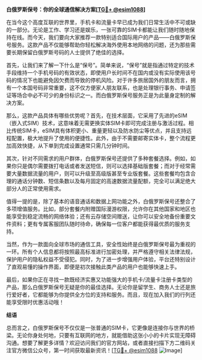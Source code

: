 **白俄罗斯保号：你的全球通信解决方案[[TG💪+ @esim1088](https://t.me/s/esim1088)]**

在当今这个高度互联的世界里，手机卡和流量卡早已成为我们日常生活中不可或缺的一部分。无论是工作、学习还是娱乐，一张可靠的SIM卡都能让我们随时随地保持在线。而今天，我们要向大家推荐一款特别适合国际用户的产品——白俄罗斯保号服务。这款产品不仅能够帮助你轻松解决海外使用本地网络的问题，还为那些需要长期保留白俄罗斯号码的人士提供了绝佳的选择。

首先，让我们来了解一下什么是“保号”。简单来说，“保号”就是指通过特定的技术手段维持一个手机号码的有效状态，即使用户长时间不在国内或没有实际使用该号码的情况下也能避免因欠费而导致的停机风险。对于许多旅居国外的朋友而言，拥有一个本国号码非常重要，这不仅方便家人朋友联系，也是处理银行事务、申请签证等场合中必不可少的身份标识之一。而白俄罗斯保号服务正是为此量身定制的解决方案。

那么，这款产品具体有哪些优势呢？首先，在技术层面，它采用了先进的eSIM（嵌入式SIM）技术，这意味着无需更换实体SIM卡即可完成注册与激活过程。相比传统SIM卡，eSIM具有体积更小、重量更轻以及防水防尘等优点，并且支持远程配置，极大地提升了使用的便捷性。此外，由于不需要邮寄实体卡，整个流程更加高效快捷，从下单到完成设置通常只需几分钟时间。

其次，针对不同需求的用户群体，白俄罗斯保号还提供了多种套餐选择。例如，如果你只是偶尔需要拨打电话或者发送短信，则可以选择基础版套餐；而对于经常需要大量数据流量的用户，则可以升级至高级版甚至专业版套餐。这些套餐均包含合理的通话分钟数、短信条数以及每月固定的高速数据流量配额，完全可以满足绝大部分人的正常使用需求。

值得一提的是，除了基本的语音通话和数据上网功能之外，白俄罗斯保号还整合了多项增值服务。比如，部分套餐内附赠国际漫游权限，允许你在其他国家和地区也能享受到稳定流畅的网络体验；还有云存储空间赠送，让你可以安全地备份重要文件资料；更有专属客服团队随时待命，确保每一位客户都能获得最优质的服务支持。

当然，作为一款面向全球市场的通信工具，安全性始终是白俄罗斯保号最为重视的一环。所有个人信息都将按照最高标准进行加密处理，并严格遵守相关法律法规，保护用户的隐私权益不受侵犯。同时，为了进一步增强用户体验，平台还特别设计了直观易懂的操作界面，即便是初次接触此类产品的用户也能够快速上手。

最后，如果你正在寻找一款既经济实惠又功能强大的手机卡/流量卡注册卡类型的产品，那么白俄罗斯保号无疑是你的最佳选择。无论你是留学生、商务人士还是旅行爱好者，它都能够为你提供全方位的支持和服务。而且，现在加入我们的行列还能享受限时优惠活动哦！

**结语**

总而言之，白俄罗斯保号不仅仅是一张普通的SIM卡，它更像是连接你与世界的桥梁。无论你身处何地，只要有互联网的地方，就能借助这张小小的卡片实现无障碍沟通。想要了解更多详情？欢迎访问我们的官方网站，或者直接扫描下方二维码关注官方微信公众号，第一时间获取最新资讯！[[TG💪+ @esim1088](https://t.me/s/esim1088) ![Image](https://i.postimg.cc/4NQfJmqS/Snipaste-2025-05-13-00-14-12.png)]